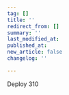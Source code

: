 ```yaml
---
tag: []
title: ''
redirect_from: []
summary: ''
last_modified_at: 
published_at: 
new_article: false
changelog: ''

---
```

Deploy 310
